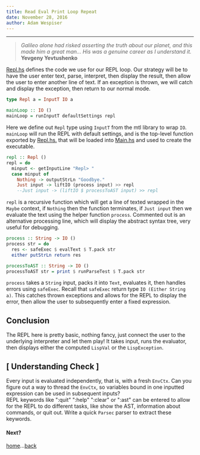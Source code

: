 ```yaml
---
title: Read Eval Print Loop Repeat
date: November 28, 2016
author: Adam Wespiser
---
```

------------

> *Galileo alone had risked asserting the truth about our planet, and this made him a great man... His was a genuine career as I understand it.*  **Yevgeny Yevtushenko**

[Repl.hs](https://github.com/write-you-a-scheme-v2/scheme/tree/master/src/Repl.hs) defines the code we use for our REPL loop.   Our strategy will be to have the user enter text, parse, interpret, then display the result, then allow the user to enter another line of text.  If an exception is thrown, we will catch and display the exception, then return to our normal mode.    

```Haskell
type Repl a = InputT IO a

mainLoop :: IO ()
mainLoop = runInputT defaultSettings repl
```
Here we define out `Repl` type using `InputT` from the mtl library to wrap `IO`. `mainLoop` will run the REPL with default settings, and is the top-level function exported by [Repl.hs.](https://github.com/write-you-a-scheme-v2/scheme/tree/master/src/Repl.hs) that will be loaded into [Main.hs](https://github.com/write-you-a-scheme-v2/scheme/tree/master/exec/Main.hs) and used to create the executable.        

```haskell
repl :: Repl ()
repl = do
  minput <- getInputLine "Repl> "
  case minput of
    Nothing -> outputStrLn "Goodbye."
    Just input -> liftIO (process input) >> repl
    --Just input -> (liftIO $ processToAST input) >> repl
```
`repl` is a recursive function which will get a line of texted wrapped in the `Maybe` context, if `Nothing` then the function terminates, if `Just input` then we evaluate the text using the helper function `process`.  Commented out is an alternative processing line, which will display the abstract syntax tree, very useful for debugging.    


```Haskell
process :: String -> IO ()
process str = do
  res <- safeExec $ evalText $ T.pack str
  either putStrLn return res

processToAST :: String -> IO ()
processToAST str = print $ runParseTest $ T.pack str
```
`process` takes a `String` input, packs it into `Text`, evaluates it, then handles errors using `safeExec`.  Recall that `safeExec` return type `IO (Either String a)`.  This catches thrown exceptions and allows for the REPL to display the error, then allow the user to subsequently enter a fixed expression.    


## Conclusion
The REPL here is pretty basic, nothing fancy, just connect the user to the underlying interpreter and let them play! It takes input, runs the evaluator, then displays either the computed `LispVal` or the `LispException`.    


## [ Understanding Check ]
Every input is evaluated independently, that is, with a fresh `EnvCtx`. Can you figure out a way to thread the `EnvCtx`, so variables bound in one inputted expression can be used in subsequent inputs?    
REPL keywords like ":quit" ":help" ":clear" or ":ast" can be entered to allow for the REPL to do different tasks, like show the AST, information about commands, or quit out.  Write a quick `Parsec` parser to extract these keywords.    


#### Next?
[home](home.html)...[back](05_primitives.html)
